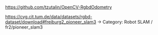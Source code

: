 https://github.com/tzutalin/OpenCV-RgbdOdometry

https://cvg.cit.tum.de/data/datasets/rgbd-dataset/download#freiburg2_pioneer_slam3
-> Category: Robot SLAM / fr2/pioneer_slam3